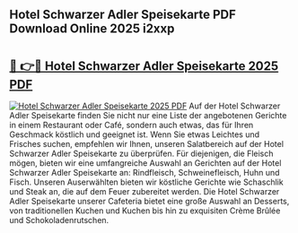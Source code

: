 ## Hotel Schwarzer Adler Speisekarte PDF Download Online 2025 i2xxp

# <h2><a href="http://gca5u7.nevu.top/?p=Hotel+Schwarzer+Adler+Speisekarte">🔗 👉🔴 Hotel Schwarzer Adler Speisekarte 2025 PDF</a></h2>

[![Hotel Schwarzer Adler Speisekarte 2025 PDF](https://i.imgur.com/dBaPXMq.png)](http://gca5u7.nevu.top/?p=Hotel+Schwarzer+Adler+Speisekarte)
Auf der Hotel Schwarzer Adler Speisekarte finden Sie nicht nur eine Liste der angebotenen Gerichte in einem Restaurant oder Café, sondern auch etwas, das für Ihren Geschmack köstlich und geeignet ist. Wenn Sie etwas Leichtes und Frisches suchen, empfehlen wir Ihnen, unseren Salatbereich auf der Hotel Schwarzer Adler Speisekarte zu überprüfen. Für diejenigen, die Fleisch mögen, bieten wir eine umfangreiche Auswahl an Gerichten auf der Hotel Schwarzer Adler Speisekarte an: Rindfleisch, Schweinefleisch, Huhn und Fisch. Unseren Auserwählten bieten wir köstliche Gerichte wie Schaschlik und Steak an, die auf dem Feuer zubereitet werden. Die Hotel Schwarzer Adler Speisekarte unserer Cafeteria bietet eine große Auswahl an Desserts, von traditionellen Kuchen und Kuchen bis hin zu exquisiten Crème Brûlée und Schokoladenrutschen.
